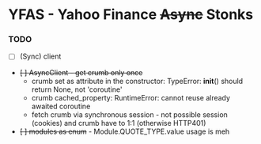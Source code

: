# YFAS - Yahoo Finance ~~Async~~ Stonks

### TODO
- [ ] (Sync) client
- ~~[ ] AsyncClient - get crumb only once~~
    - crumb set as attribute in the constructor: TypeError: __init__() should return None, not 'coroutine'
    - crumb cached_property: RuntimeError: cannot reuse already awaited coroutine
    - fetch crumb via synchronous session - not possible session (cookies) and crumb have to 1:1 (otherwise HTTP401)
- ~~[ ] modules as enum~~ - Module.QUOTE_TYPE.value usage is meh